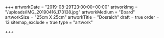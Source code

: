 +++
artworkDate = "2019-08-29T23:00:00+00:00"
artworkImg = "/uploads/IMG_20190416_173138.jpg"
artworkMedium = "Board"
artworkSize = "25cm X 25cm"
artworkTitle = "Dosraich"
draft = true
order = 13
sitemap_exclude = true
type = "artwork"

+++
